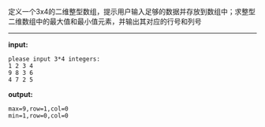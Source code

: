 定义一个3x4的二维整型数组，提示用户输入足够的数据并存放到数组中；求整型二维数组中的最大值和最小值元素，并输出其对应的行号和列号
****
**input:**
```
please input 3*4 integers:
1 2 3 4
9 8 3 6
4 7 2 5
```
**output:**
```
max=9,row=1,col=0
min=1,row=0,col=0
```